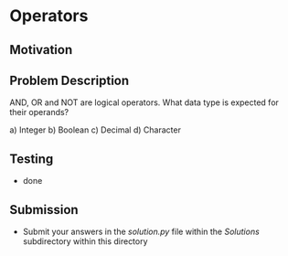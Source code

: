 # Operators

## Motivation


## Problem Description 
AND, OR and NOT are logical operators. What data type is expected for their operands? 

 a) Integer
 b) Boolean
 c) Decimal
 d) Character

## Testing
* done

## Submission
* Submit your answers in the *solution.py* file within the *Solutions* subdirectory within this directory
